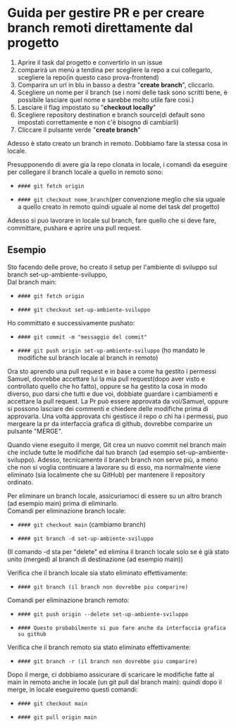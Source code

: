 # Guida per gestire PR e per creare branch remoti direttamente dal progetto

1. Aprire il task dal progetto e convertirlo in un issue
2. comparirà un menù a tendina per scegliere la repo a cui collegarlo, scegliere la repo(in questo caso prova-frontend)
3. Comparira un url in blu in basso a destra "**create branch**", cliccarlo.
4. Scegliere un nome per il branch (se i nomi delle task sono scritti bene, è possibile lasciare quel nome e sarebbe molto utile fare cosi.)
5. Lasciare il flag impostato su "**checkout locally**"
6. Scegliere repository destination e branch source(di default sono impostati correttamente e non c'è bisogno di cambiarli)
7. Cliccare il pulsante verde "**create branch**"

Adesso è stato creato un branch in remoto. Dobbiamo fare la stessa cosa in locale.

Presupponendo di avere gia la repo clonata in locale, i comandi da eseguire per collegare il branch locale a quello in remoto sono:

- `#### git fetch origin`

- `#### git checkout nome_branch`(per convenzione meglio che sia uguale a quello creato in remoto quindi uguale al nome del task del progetto)

Adesso si puo lavorare in locale sul branch, fare quello che si deve fare, committare, pushare e aprire una pull request.

## Esempio

Sto facendo delle prove, ho creato il setup per l'ambiente di sviluppo sul branch set-up-ambiente-sviluppo,  
Dal branch main:

- `#### git fetch origin`

- `#### git checkout set-up-ambiente-sviluppo`

Ho committato e successivamente pushato:

- `#### git commit -m "messaggio del commit"`

- `#### git push origin set-up-ambiente-sviluppo` (ho mandato le modifiche sul branch locale al branch in remoto)

Ora sto aprendo una pull request e in base a come ha gestito i permessi Samuel, dovrebbe accettare lui la mia pull request(dopo aver visto e controllato quello che ho fatto), oppure se ha gestito la cosa in modo diverso, puo darsi che tutti e due voi, dobbiate guardare i cambiamenti e accettare la pull request. La Pr può essere approvata da voi/Samuel, oppure si possono lasciare dei commenti e chiedere delle modifiche prima di approvarla. Una volta approvata chi gestisce il repo o chi ha i permessi, puo mergeare la pr da interfaccia grafica di github, dovrebbe comparire un pulsante "MERGE".

Quando viene eseguito il merge, Git crea un nuovo commit nel branch main che include tutte le modifiche dal tuo branch (ad esempio set-up-ambiente-sviluppo).
Adesso, tecnicamente il branch branch non serve più, a meno che non si voglia continuare a lavorare su di esso, ma normalmente viene eliminato (sia localmente che su GitHub) per mantenere il repository ordinato.

Per eliminare un branch locale, assicuriamoci di essere su un altro branch (ad esempio main) prima di eliminarlo.  
Comandi per eliminazione branch locale:

- `#### git checkout main` (cambiamo branch)

- `#### git branch -d set-up-ambiente-sviluppo`

(Il comando -d sta per "delete" ed elimina il branch locale solo se è già stato unito (merged) al branch di destinazione (ad esempio main))

Verifica che il branch locale sia stato eliminato effettivamente:

- `#### git branch (il branch non dovrebbe piu comparire)`

Comandi per eliminazione branch remoto:

- `#### git push origin --delete set-up-ambiente-sviluppo`

- `#### Questo probabilmente si puo fare anche da interfaccia grafica su github`

Verifica che il branch remoto sia stato eliminato effettivamente:

- `#### git branch -r (il branch non dovrebbe piu comparire)`

Dopo il merge, ci dobbiamo assicurare di scaricare le modifiche fatte al main in remoto anche in locale (un git pull dal branch main):
quindi dopo il merge, in locale eseguiremo questi comandi:

- `#### git checkout main`

- `#### git pull origin main`

